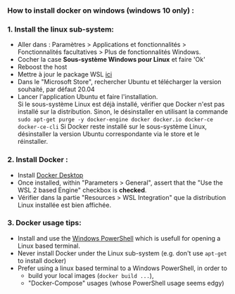 ### How to install docker on windows (windows 10 only) : 

### 1. Install the linux sub-system:
 - Aller dans : Paramètres > Applications et fonctionnalités > Fonctionnalités facultatives > Plus de fonctionnalités Windows.
 - Cocher la case **Sous-système Windows pour Linux** et faire 'Ok'
 - Reboost the host 
 - Mettre à jour le package WSL [ici](https://docs.microsoft.com/en-us/windows/wsl/install-win10)
 - Dans le "Microsoft Store", rechercher Ubuntu et télécharger la version souhaité, par défaut 20.04
 - Lancer l'application Ubuntu et faire l'installation. 
   <br>
   Si le sous-système Linux est déjà installé, vérifier que Docker n'est pas installé sur la distribution. Sinon, le désinstaller en utilisant la commande 
   `sudo apt-get purge -y docker-engine docker docker.io docker-ce docker-ce-cli`
   Si Docker reste installé sur le sous-système Linux, désinstaller la version Ubuntu correspondante via le store et le réinstaller.

### 2. Install Docker :
 - Install [Docker Desktop](https://hub.docker.com/editions/community/docker-ce-desktop-windows/)
 - Once installed, within "Parameters > General", assert that the "Use the WSL 2 based Engine" checkbox is **checked**.
 - Vérifier dans la partie "Resources > WSL Integration" que la distribution Linux installée est bien affichée.

### 3. Docker usage tips: 
 - Install and use the [Windows PowerShell](https://docs.microsoft.com/fr-fr/windows/wsl/install-win10) which is usefull for opening a Linux based terminal.
 - Never install Docker under the Linux sub-system (e.g. don't use `apt-get` to install docker)
 - Prefer using a linux based terminal to a Windows PowerShell, in order to 
    * build your local images (`docker build ...`), 
    * "Docker-Compose" usages (whose PowerShell usage seems edgy) 

